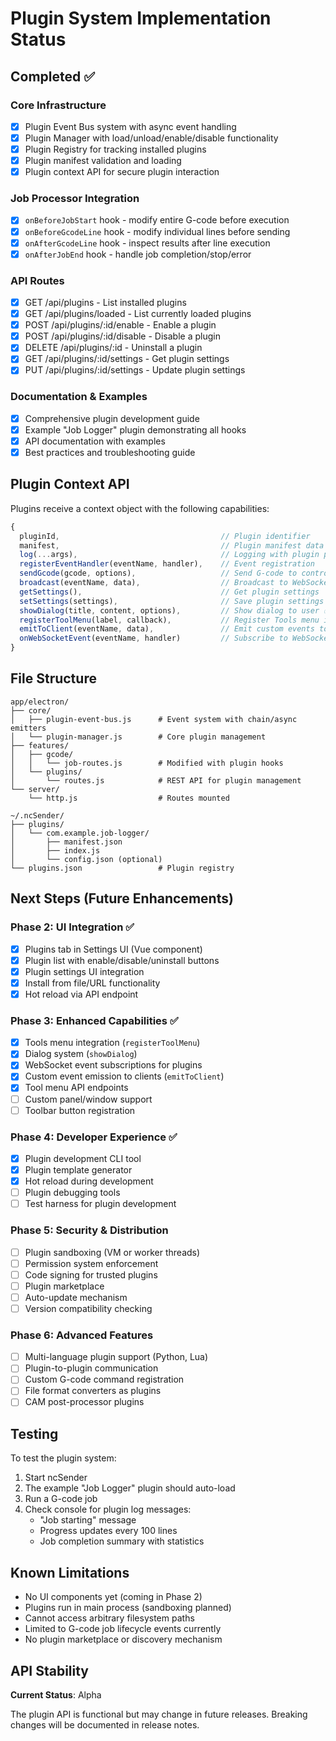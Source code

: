 # Plugin System Implementation Status

## Completed ✅

### Core Infrastructure
- [x] Plugin Event Bus system with async event handling
- [x] Plugin Manager with load/unload/enable/disable functionality
- [x] Plugin Registry for tracking installed plugins
- [x] Plugin manifest validation and loading
- [x] Plugin context API for secure plugin interaction

### Job Processor Integration
- [x] `onBeforeJobStart` hook - modify entire G-code before execution
- [x] `onBeforeGcodeLine` hook - modify individual lines before sending
- [x] `onAfterGcodeLine` hook - inspect results after line execution
- [x] `onAfterJobEnd` hook - handle job completion/stop/error

### API Routes
- [x] GET /api/plugins - List installed plugins
- [x] GET /api/plugins/loaded - List currently loaded plugins
- [x] POST /api/plugins/:id/enable - Enable a plugin
- [x] POST /api/plugins/:id/disable - Disable a plugin
- [x] DELETE /api/plugins/:id - Uninstall a plugin
- [x] GET /api/plugins/:id/settings - Get plugin settings
- [x] PUT /api/plugins/:id/settings - Update plugin settings

### Documentation & Examples
- [x] Comprehensive plugin development guide
- [x] Example "Job Logger" plugin demonstrating all hooks
- [x] API documentation with examples
- [x] Best practices and troubleshooting guide

## Plugin Context API

Plugins receive a context object with the following capabilities:

```javascript
{
  pluginId,                                    // Plugin identifier
  manifest,                                    // Plugin manifest data
  log(...args),                                // Logging with plugin prefix
  registerEventHandler(eventName, handler),    // Event registration
  sendGcode(gcode, options),                   // Send G-code to controller
  broadcast(eventName, data),                  // Broadcast to WebSocket clients
  getSettings(),                               // Get plugin settings
  setSettings(settings),                       // Save plugin settings
  showDialog(title, content, options),         // Show dialog to user ✅
  registerToolMenu(label, callback),           // Register Tools menu item ✅
  emitToClient(eventName, data),               // Emit custom events to clients ✅
  onWebSocketEvent(eventName, handler)         // Subscribe to WebSocket events ✅
}
```

## File Structure

```
app/electron/
├── core/
│   ├── plugin-event-bus.js      # Event system with chain/async emitters
│   └── plugin-manager.js        # Core plugin management
├── features/
│   ├── gcode/
│   │   └── job-routes.js        # Modified with plugin hooks
│   └── plugins/
│       └── routes.js            # REST API for plugin management
└── server/
    └── http.js                  # Routes mounted

~/.ncSender/
├── plugins/
│   └── com.example.job-logger/
│       ├── manifest.json
│       ├── index.js
│       └── config.json (optional)
└── plugins.json                 # Plugin registry
```

## Next Steps (Future Enhancements)

### Phase 2: UI Integration ✅
- [x] Plugins tab in Settings UI (Vue component)
- [x] Plugin list with enable/disable/uninstall buttons
- [x] Plugin settings UI integration
- [x] Install from file/URL functionality
- [x] Hot reload via API endpoint

### Phase 3: Enhanced Capabilities ✅
- [x] Tools menu integration (`registerToolMenu`)
- [x] Dialog system (`showDialog`)
- [x] WebSocket event subscriptions for plugins
- [x] Custom event emission to clients (`emitToClient`)
- [x] Tool menu API endpoints
- [ ] Custom panel/window support
- [ ] Toolbar button registration

### Phase 4: Developer Experience ✅
- [x] Plugin development CLI tool
- [x] Plugin template generator
- [x] Hot reload during development
- [ ] Plugin debugging tools
- [ ] Test harness for plugin development

### Phase 5: Security & Distribution
- [ ] Plugin sandboxing (VM or worker threads)
- [ ] Permission system enforcement
- [ ] Code signing for trusted plugins
- [ ] Plugin marketplace
- [ ] Auto-update mechanism
- [ ] Version compatibility checking

### Phase 6: Advanced Features
- [ ] Multi-language plugin support (Python, Lua)
- [ ] Plugin-to-plugin communication
- [ ] Custom G-code command registration
- [ ] File format converters as plugins
- [ ] CAM post-processor plugins

## Testing

To test the plugin system:

1. Start ncSender
2. The example "Job Logger" plugin should auto-load
3. Run a G-code job
4. Check console for plugin log messages:
   - "Job starting" message
   - Progress updates every 100 lines
   - Job completion summary with statistics

## Known Limitations

- No UI components yet (coming in Phase 2)
- Plugins run in main process (sandboxing planned)
- Cannot access arbitrary filesystem paths
- Limited to G-code job lifecycle events currently
- No plugin marketplace or discovery mechanism

## API Stability

**Current Status**: Alpha

The plugin API is functional but may change in future releases. Breaking changes will be documented in release notes.
